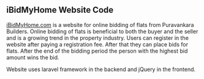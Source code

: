 ## iBidMyHome Website Code

[iBidMyHome.com](http://www.ibidmyhome.com) is a website for online bidding of flats from Puravankara Builders. Online bidding of flats is beneficial to both the buyer and the seller and is a growing trend in the property industry. Users can register in the website after paying a registration fee. After that they can place bids for flats. After the end of the bidding period the person with the highest bid amount wins the bid.

Website uses laravel framework in the backend and jQuery in the frontend.
